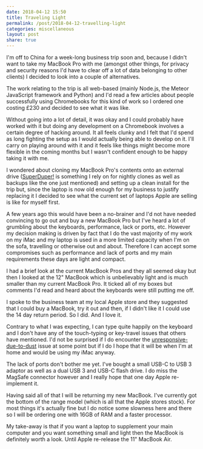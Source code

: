```yaml
---
date: 2018-04-12 15:50
title: Traveling Light
permalink: /post/2018-04-12-travelling-light
categories: miscellaneous
layout: post
share: true
---
```


I'm off to China for a week-long business trip soon and, because I didn't want to take my MacBook Pro with me (amongst other things, for privacy and security reasons I'd have to clear off a lot of data belonging to other clients) I decided to look into a couple of alternatives.

The work relating to the trip is all web-based (mainly Node.js, the Meteor JavaScript framework and Python) and I'd read a few articles about people successfully using Chromebooks for this kind of work so I ordered one costing £230 and decided to see what it was like.

Without going into a lot of detail, it was okay and I could probably have worked with it but doing any development on a Chromebook involves a certain degree of hacking around. It all feels clunky and I felt that I'd spend as long fighting the setup as I would actually being able to develop on it. I'll carry on playing around with it and it feels like things might become more flexible in the coming months but I wasn't confident enough to be happy taking it with me.

I wondered about cloning my MacBook Pro's contents onto an external drive ([SuperDuper!](https://shirt-pocket.com/SuperDuper/SuperDuperDescription.html) is something I rely on for nightly clones as well as backups like the one just mentioned) and setting up a clean install for the trip but, since the laptop is now old enough for my business to justify replacing it I decided to see what the current set of laptops Apple are selling is like for myself first.

A few years ago this would have been a no-brainer and I'd not have needed convincing to go out and buy a new MacBook Pro but I've heard a lot of grumbling about the keyboards, performance, lack or ports, etc. However my decision making is driven by fact that I do the vast majority of my work on my iMac and my laptop is used in a more limited capacity when I'm on the sofa, travelling or otherwise out and about. Therefore I can accept some compromises such as performance and lack of ports and my main requirements these days are light and compact.

I had a brief look at the current MacBook Pros and they all seemed okay but then I looked at the 12" MacBook which is unbelievably light and is much smaller than my current MacBook Pro. It ticked all of my boxes but comments I'd read and heard about the keyboards were still putting me off.

I spoke to the business team at my local Apple store and they suggested that I could buy a MacBook, try it out and then, if I didn't like it I could use the 14 day return period. So I did. And I love it.

Contrary to what I was expecting, I can type quite happily on the keyboard and I don't have any of the touch-typing or key-travel issues that others have mentioned. I'd not be surprised if I do encounter the [unresponsive-due-to-dust](https://theoutline.com/post/2402/the-new-macbook-keyboard-is-ruining-my-life) issue at some point but if I do I hope that it will be when I'm at home and would be using my iMac anyway.

The lack of ports don't bother me yet. I've bought a small USB-C to USB 3 adaptor as well as a dual USB 3 and USB-C flash drive. I do miss the MagSafe connector however and I really hope that one day Apple re-implement it.

Having said all of that I will be returning my new MacBook. I've currently got the bottom of the range model (which is all that the Apple stores stock). For most things it's actually fine but I do notice some slowness here and there so I will be ordering one with 16GB of RAM and a faster processor.

My take-away is that if you want a laptop to supplement your main computer and you want something small and light then the MacBook is definitely worth a look. Until Apple re-release the 11" MacBook Air.